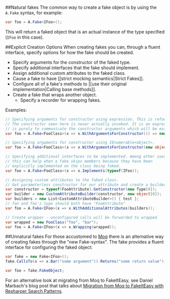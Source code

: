 ##Natural fakes
The common way to create a fake object is by using the `A.Fake` syntax, for example:

```csharp
var foo = A.Fake<IFoo>();
```
This will return a faked object that is an actual instance of the type specified (`IFoo` in this case).

##Explicit Creation Options
When creating fakes you can, through a fluent interface, specify options for how the fake should be created.

* Specify arguments for the constructor of the faked type.
* Specify additional interfaces that the fake should implement.
* Assign additional custom attributes to the faked class.
* Cause a fake to have [[strict mocking semantics|Strict Fakes]].
* Configure all of a fake's methods to [[use their original implementation|Calling base methods]].
* Create a fake that wraps another object.
  * Specify a recorder for wrapping fakes.

Examples:

```csharp
// Specifying arguments for constructor using expression. This is refactoring friendly!
// The constructor seen here is never actually invoked. It is an expression and it's purpose
// is purely to communicate the constructor arguments which will be extracted from it
var foo = A.Fake<FooClass>(x => x.WithArgumentsForConstructor(() => new FooClass("foo", "bar")));

// Specifying arguments for constructor using IEnumerable<object>.
var foo = A.Fake<FooClass>(x => x.WithArgumentsForConstructor(new object[] { "foo", "bar" }));

// Specifying additional interfaces to be implemented. Among other uses,
// this can help when a fake skips members because they have been 
// explicitly implemented on the class being faked.
var foo = A.Fake<FooClass>(x => x.Implements(typeof(IFoo));

// Assigning custom attributes to the faked class.
// Get parameterless constructor for our attribute and create a builder 
var constructor = typeof(FooAttribute).GetConstructor(new Type[0]);
var builder = new CustomAttributeBuilder(constructor, new object[0]);
var builders = new List<CustomAttributeBuilder>() { test };
// foo and foo's type should both have "FooAttribute"
var foo = A.Fake<IFoo>(x => x.WithAdditionalAttributes(builders));

// Create wrapper - unconfigured calls will be forwarded to wrapped
var wrapped = new FooClass("foo", "bar");
var foo = A.Fake<IFoo>(x => x.Wrapping(wrapped));
```

##Unnatural fakes
For those accustomed to [Moq](http://www.moqthis.com/) there is an alternative way of creating fakes through the "new Fake-syntax". The fake provides a fluent interface for configuring the faked object:

```csharp
var fake = new Fake<IFoo>();
fake.CallsTo(x => x.Bar("some argument")).Returns("some return value");

var foo = fake.FakeObject;
```

For an alternative look at migrating from Moq to FakeItEasy, see Daniel Marbach's blog post that talks about [Migration from Moq to FakeItEasy with Resharper Search Patterns](http://www.planetgeek.ch/2013/07/18/migration-from-moq-to-fakeiteasy-with-resharper-search-patterns/).